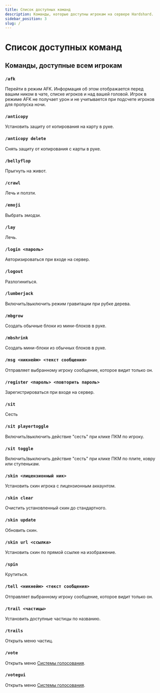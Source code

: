 ```yaml
---
title: Список доступных команд
description: Команды, которые доступны игрокам на сервере Hardshard.
sidebar_position: 3
slug: /
---
```


# Список доступных команд

## Команды, доступные всем игрокам

### `/afk`
Перейти в режим AFK. Информация об этом отображается перед вашим ником в чате, списке игроков и над вашей головой.
Игрок в режиме AFK не получает урон и не учитывается при подсчете игроков для пропуска ночи.

### `/anticopy`
Установить защиту от копирования на карту в руке. 

### `/anticopy delete`
Снять защиту от копирования с карты в руке. 

### `/bellyflop`
Прыгнуть на живот.

### `/crawl`
Лечь и ползти.

### `/emoji`
Выбрать эмодзи. 

### `/lay`
Лечь.

### `/login <пароль>`
Авторизироваться при входе на сервер.

### `/logout`
Разлогиниться.

### `/lumberjack`
Включить/выключить режим гравитации при рубке дерева.

### `/mbgrow`
Создать обычные блоки из мини-блоков в руке. 

### `/mbshrink`
Создать мини-блоки из обычных блоков в руке. 

### `/msg <никнейм> <текст сообщения>`
Отправляет выбранному игроку сообщение, которое видит только он.

### `/register <пароль> <повторить пароль>`
Зарегистрироваться при входе на сервер.

### `/sit`
Сесть

### `/sit playertoggle`
Включить/выключить действие "сесть" при клике ПКМ по игроку.

### `/sit toggle`
Включить/выключить действие "сесть" при клике ПКМ по плите, ковру или ступенькам.

### `/skin <лицензионный ник>`
Установить скин игрока с лицензионным аккаунтом.

### `/skin clear`
Очистить установленный скин до стандартного.

### `/skin update`
Обновить скин.

### `/skin url <ссылка>`
Установить скин по прямой ссылке на изображение.

### `/spin`
Крутиться.

### `/tell <никнейм> <текст сообщения>`
Отправляет выбранному игроку сообщение, которое видит только он.

### `/trail <частицы>`
Установить доступные частицы по названию.

### `/trails`
Открыть меню частиц. 

### `/vote`
Открыть меню [Системы голосования](/docs/voting).

### `/votegui`
Открыть меню [Системы голосования](/docs/voting). 